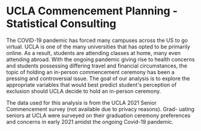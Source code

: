 # UCLA Commencement Planning - Statistical Consulting
The COVID-19 pandemic has forced many campuses across the US to go virtual. UCLA is one of
the many universities that has opted to be primarily online. As a result, students are attending
classes at home, many even attending abroad. With the ongoing pandemic giving rise to health
concerns and students possessing differing travel and financial circumstances, the topic of holding
an in-person commencement ceremony has been a pressing and controversial issue. The goal of
our analysis is to explore the appropriate variables that would best predict student's perception of
exclusion should UCLA decide to hold an in-person ceremony.

The data used for this analysis is from the UCLA 2021 Senior Commencement survey (not available due to privacy reasons). Grad-
uating seniors at UCLA were surveyed on their graduation ceremony preferences and concerns in
early 2021 amidst the ongoing Covid-19 pandemic.
